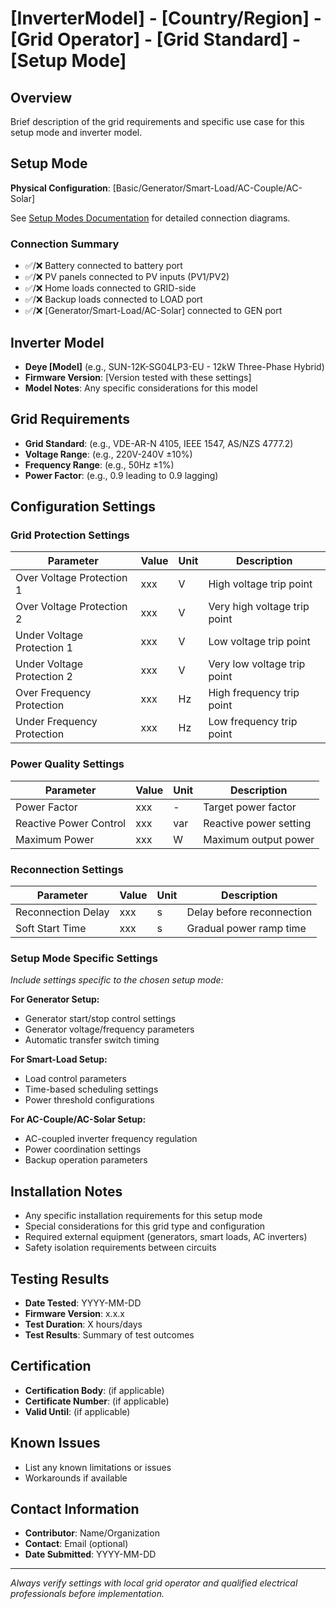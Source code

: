 # [InverterModel] - [Country/Region] - [Grid Operator] - [Grid Standard] - [Setup Mode]

## Overview

Brief description of the grid requirements and specific use case for this setup mode and inverter model.

## Setup Mode

**Physical Configuration**: [Basic/Generator/Smart-Load/AC-Couple/AC-Solar]

See [Setup Modes Documentation](../docs/setup-modes.md) for detailed connection diagrams.

### Connection Summary

- ✅/❌ Battery connected to battery port
- ✅/❌ PV panels connected to PV inputs (PV1/PV2)
- ✅/❌ Home loads connected to GRID-side
- ✅/❌ Backup loads connected to LOAD port
- ✅/❌ [Generator/Smart-Load/AC-Solar] connected to GEN port

## Inverter Model

- **Deye [Model]** (e.g., SUN-12K-SG04LP3-EU - 12kW Three-Phase Hybrid)
- **Firmware Version**: [Version tested with these settings]
- **Model Notes**: Any specific considerations for this model

## Grid Requirements

- **Grid Standard**: (e.g., VDE-AR-N 4105, IEEE 1547, AS/NZS 4777.2)
- **Voltage Range**: (e.g., 220V-240V ±10%)
- **Frequency Range**: (e.g., 50Hz ±1%)
- **Power Factor**: (e.g., 0.9 leading to 0.9 lagging)

## Configuration Settings

### Grid Protection Settings

| Parameter                  | Value | Unit | Description                  |
| -------------------------- | ----- | ---- | ---------------------------- |
| Over Voltage Protection 1  | xxx   | V    | High voltage trip point      |
| Over Voltage Protection 2  | xxx   | V    | Very high voltage trip point |
| Under Voltage Protection 1 | xxx   | V    | Low voltage trip point       |
| Under Voltage Protection 2 | xxx   | V    | Very low voltage trip point  |
| Over Frequency Protection  | xxx   | Hz   | High frequency trip point    |
| Under Frequency Protection | xxx   | Hz   | Low frequency trip point     |

### Power Quality Settings

| Parameter              | Value | Unit | Description            |
| ---------------------- | ----- | ---- | ---------------------- |
| Power Factor           | xxx   | -    | Target power factor    |
| Reactive Power Control | xxx   | var  | Reactive power setting |
| Maximum Power          | xxx   | W    | Maximum output power   |

### Reconnection Settings

| Parameter          | Value | Unit | Description               |
| ------------------ | ----- | ---- | ------------------------- |
| Reconnection Delay | xxx   | s    | Delay before reconnection |
| Soft Start Time    | xxx   | s    | Gradual power ramp time   |

### Setup Mode Specific Settings

*Include settings specific to the chosen setup mode:*

**For Generator Setup:**

- Generator start/stop control settings
- Generator voltage/frequency parameters
- Automatic transfer switch timing

**For Smart-Load Setup:**

- Load control parameters
- Time-based scheduling settings
- Power threshold configurations

**For AC-Couple/AC-Solar Setup:**

- AC-coupled inverter frequency regulation
- Power coordination settings
- Backup operation parameters

## Installation Notes

- Any specific installation requirements for this setup mode
- Special considerations for this grid type and configuration
- Required external equipment (generators, smart loads, AC inverters)
- Safety isolation requirements between circuits

## Testing Results

- **Date Tested**: YYYY-MM-DD
- **Firmware Version**: x.x.x
- **Test Duration**: X hours/days
- **Test Results**: Summary of test outcomes

## Certification

- **Certification Body**: (if applicable)
- **Certificate Number**: (if applicable)
- **Valid Until**: (if applicable)

## Known Issues

- List any known limitations or issues
- Workarounds if available

## Contact Information

- **Contributor**: Name/Organization
- **Contact**: Email (optional)
- **Date Submitted**: YYYY-MM-DD

---
*Always verify settings with local grid operator and qualified electrical professionals before implementation.*
